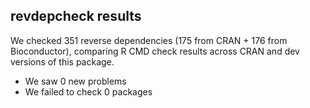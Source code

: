 ## revdepcheck results

We checked 351 reverse dependencies (175 from CRAN + 176 from Bioconductor), comparing R CMD check results across CRAN and dev versions of this package.

 * We saw 0 new problems
 * We failed to check 0 packages

